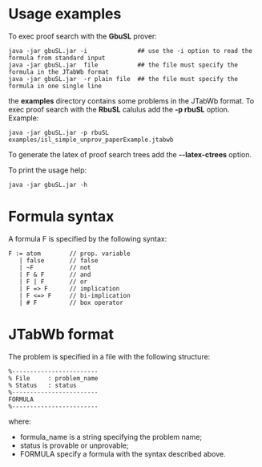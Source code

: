 # Usage examples

To exec proof search with the **GbuSL** prover:

```
java -jar gbuSL.jar -i              ## use the -i option to read the formula from standard input
java -jar gbuSL.jar  file           ## the file must specify the formula in the JTabWb format
java -jar gbuSL.jar  -r plain file  ## the file must specify the formula in one single line
```

the **examples** directory contains some problems in the JTabWb format.
To exec proof search with the **RbuSL** calulus add the **-p rbuSL**
option. Example:

```
java -jar gbuSL.jar -p rbuSL examples/isl_simple_unprov_paperExample.jtabwb
```

To generate the latex of proof search trees add the **--latex-ctrees** option.

To print the usage help:

```
java -jar gbuSL.jar -h
```





# Formula syntax

A formula F is specified by the following syntax:

```
F := atom        // prop. variable
   | false       // false
   | ~F          // not 
   | F & F       // and
   | F | F       // or
   | F => F      // implication
   | F <=> F     // bi-implication
   | # F         // box operator
```

# JTabWb format

The problem is specified in a file with the following structure:

```
%------------------------
% File     : problem_name
% Status   : status
%------------------------
FORMULA
%------------------------
```

where:
- formula_name is a string specifying the problem name;
- status is provable or unprovable;
- FORMULA specify a formula with the syntax described above.